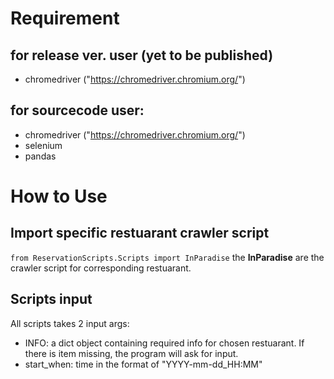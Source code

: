 # Requirement
## for release ver. user (yet to be published)
* chromedriver ("https://chromedriver.chromium.org/")
## for sourcecode user:
* chromedriver ("https://chromedriver.chromium.org/")
* selenium
* pandas

# How to Use
## Import specific restuarant crawler script
`from ReservationScripts.Scripts import InParadise` the __InParadise__ are the crawler script for corresponding restuarant.
## Scripts input
All scripts takes 2 input args:
* INFO:  a dict object containing required info for chosen restuarant. If there is item missing, the program will ask for input.
* start_when: time in the format of "YYYY-mm-dd_HH:MM"
